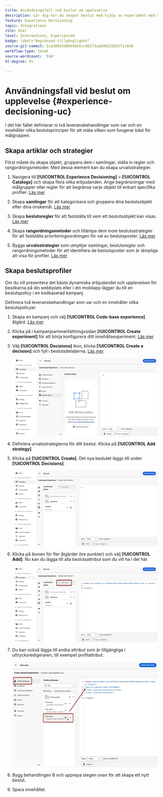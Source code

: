 ```yaml
---
title: Användningsfall vid beslut om upplevelse
description: Lär dig hur du skapar beslut med hjälp av experiment med den kodbaserade kanalen
feature: Experience Decisioning
topic: Integrations
role: User
level: Intermediate, Experienced
badge: label="Begränsad tillgänglighet"
source-git-commit: 5ce388e5d86950e5cc6b173aab48225825f1c648
workflow-type: tm+mt
source-wordcount: '314'
ht-degree: 6%

---
```


# Användningsfall vid beslut om upplevelse {#experience-decisioning-uc}

I det här fallet definierar ni två leveransbehandlingar som var och en innehåller olika beslutsprinciper för att mäta vilken som fungerar bäst för målgruppen.

## Skapa artiklar och strategier

Först måste du skapa objekt, gruppera dem i samlingar, ställa in regler och rangordningsmetoder. Med dessa element kan du skapa urvalsstrategier.

1. Navigera till **[!UICONTROL Experience Decisioning]** > **[!UICONTROL  Catalogs]** och skapa flera olika erbjudanden. Ange begränsningar med målgrupper eller regler för att begränsa varje objekt till enbart specifika profiler. [Läs mer](items.md)

   <!--
   1. From the items list, click the **[!UICONTROL Edit schema]** button  and edit the custom attributes if needed. [Learn how to work with catalogs](catalogs.md)-->

1. Skapa **samlingar** för att kategorisera och gruppera dina beslutsobjekt efter dina önskemål. [Läs mer](collections.md)

1. Skapa **beslutsregler** för att fastställa till vem ett beslutsobjekt kan visas. [Läs mer](rules.md)

1. Skapa **rangordningsmetoder** och tillämpa dem inom beslutsstrategier för att fastställa prioriteringsordningen för val av beslutsposter. [Läs mer](ranking.md)

1. Bygge **urvalsstrategier** som utnyttjar samlingar, beslutsregler och rangordningsmetoder för att identifiera de beslutsposter som är lämpliga att visa för profiler. [Läs mer](selection-strategies.md)

## Skapa beslutsprofiler

Om du vill presentera det bästa dynamiska erbjudandet och upplevelsen för besökarna på din webbplats eller i din mobilapp lägger du till en beslutspolicy i en kodbaserad kampanj.

Definiera två leveransbehandlingar som var och en innehåller olika beslutspolicyer.

1. Skapa en kampanj och välj **[!UICONTROL Code-base experience]** åtgärd. [Läs mer](../code-based/create-code-based.md)

1. Klicka på i kampanjsammanfattningssidan **[!UICONTROL Create experiment]** för att börja konfigurera ditt innehållsexperiment. [Läs mer](../campaigns/content-experiment.md)

1. Välj **[!UICONTROL Decisions]** ikon, klicka **[!UICONTROL Create a decision]** och fyll i beslutsdetaljerna. [Läs mer](create-decision.md)

   ![](assets/decision-code-based-create.png)

1. Definiera urvalsstrategierna för ditt beslut. Klicka på **[!UICONTROL Add strategy]**.

1. Klicka på **[!UICONTROL Create]**. Det nya beslutet läggs till under **[!UICONTROL Decisions]**.

   ![](assets/decision-code-based-decision-added.png)

1. Klicka på ikonen för fler åtgärder (tre punkter) och välj **[!UICONTROL Add]**. Nu kan du lägga till alla beslutsattribut som du vill ha i det här.

   ![](assets/decision-code-based-add-decision.png)

1. Du kan också lägga till andra attribut som är tillgängliga i uttrycksredigeraren, till exempel profilattribut.

   ![](assets/decision-code-based-decision-profile-attribute.png)

1. Bygg behandlingen B och upprepa stegen ovan för att skapa ett nytt beslut.

1. Spara innehållet.



